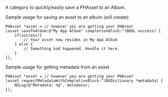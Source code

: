 A category to quickly/easily save a PHAsset to an Album. 

Sample usage for saving an asset to an album (will create):

```
PHAsset *asset = // however you are getting your PHAsset
[asset saveToAlbum:@"My App Album" completionBlock:^(BOOL success) {
    if(success){
        // Your asset now resides in My App Album
    } else {
        // Something bad happened. Handle it here.
    }
}];
```

Sample usage for getting metadata from an asset

```
PHAsset *asset = // however you are getting your PHAsset
[asset requestMetadataWithCompletionBlock:^(NSDictionary *metadata) {
    NSLog(@"Metadata: %@", metadata);
}];
```

